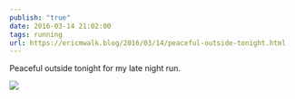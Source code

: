 ```yaml
---
publish: "true"
date: 2016-03-14 21:02:00
tags: running
url: https://ericmwalk.blog/2016/03/14/peaceful-outside-tonight.html
---
```


Peaceful outside tonight for my late night run.

![](https://ericmwalk.blog/uploads/2022/1b1f3552ad.jpg)
